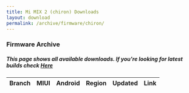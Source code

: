 ```yaml
---
title: Mi MIX 2 (chiron) Downloads
layout: download
permalink: /archive/firmware/chiron/
---
```


### Firmware Archive
##### This page shows all available downloads. If you're looking for latest builds check [Here](/firmware/chiron/)


<div class="table-responsive-md" id="table-wrapper">
<table id="firmware" class="compact table table-striped table-hover table-sm">
    <thead class="thead-dark">
        <tr>
            <th>Branch</th>
            <th>MIUI</th>
            <th>Android</th>
            <th>Region</th>
            <th>Updated</th>
            <th>Link</th>
        </tr>
    </thead>
    <script>loadFirmwareDownloads('chiron', 'full')</script>
</table>
</div>
